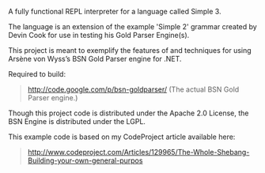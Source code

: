 A fully functional REPL interpreter for a language called Simple 3.

The language is an extension of the example 'Simple 2' grammar created by Devin Cook for use in testing his Gold Parser Engine(s).

This project is meant to exemplify the features of and techniques for using Arsène von Wyss’s BSN Gold Parser engine for .NET.

Required to build:
> http://code.google.com/p/bsn-goldparser/ (The actual BSN Gold Parser engine.)



Though this project code is distributed under the Apache 2.0 License, the BSN Engine is distributed under the LGPL.

This example code is based on my CodeProject article available here:
> http://www.codeproject.com/Articles/129965/The-Whole-Shebang-Building-your-own-general-purpos